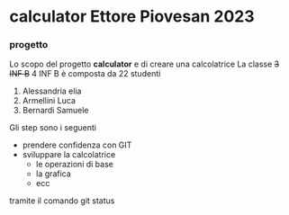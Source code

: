 ﻿# calculator Ettore Piovesan 2023
### progetto
Lo scopo del progetto **calculator** e di creare una calcolatrice 
La classe ~~3 INF B~~ 4 INF B è composta da 22 studenti
1. Alessandria elia
1. Armellini Luca
1. Bernardi Samuele

Gli step sono i seguenti
* prendere confidenza con GIT
* sviluppare la calcolatrice
    * le operazioni di base
    * la grafica
    * ecc

tramite il comando git status